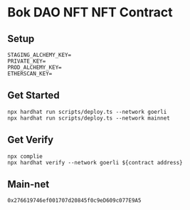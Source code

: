 # Bok DAO NFT NFT Contract

## Setup

```
STAGING_ALCHEMY_KEY=
PRIVATE_KEY=
PROD_ALCHEMY_KEY=
ETHERSCAN_KEY=
```

## Get Started

```
npx hardhat run scripts/deploy.ts --network goerli
npx hardhat run scripts/deploy.ts --network mainnet
```

## Get Verify

```
npx complie
npx hardhat verify --network goerli ${contract address}
```

## Main-net

```
0x276619746ef001707d20845f0c9eD609c077E9A5
```
